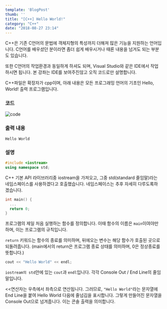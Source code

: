 ```yaml
---
template: 'BlogPost'
thumb: ''
title: "[C++] Hello World!"
category: "C++"
date: "2018-08-27 23:14"
---
```

C++은 기존 C언어의 문법에 객체지형의 특성까지 더해져 많은 기능을 지원하는 언어입니다. C언어를 배우셨던 분이라면 좀더 쉽게 배우시거나 때론 내용을 넘겨도 되는 부분도 있습니다.

또한 C언어의 작업환경과 동일하게 하셔도 되며, Visual Studio와 같은 IDE에서 작업하시면 됩니다. 본 강좌는 IDE를 보여주진않고 오직 코드로만 설명합니다.

C++파일은 확장자가 cpp이며, 아래 내용은 모든 프로그래밍 언어의 기초인 Hello, World! 출력 프로그램입니다.

### 코드
<img src="https://user-images.githubusercontent.com/1689721/66671978-2c10e680-ec98-11e9-91ba-31bd52566922.png" alt="code">

### 출력 내용
```
Hello World
```

### 설명
```cpp
#include <iostream>
using namespace std;
```
C++ 기본 API 라이브러리중 iostream을 가져오고, 그중 std(standard 줄임말)라는 네임스페이스를 사용하겠다고 호출했습니다.
네임스페이스는 추후 자세히 다루도록하겠습니다.

```cpp
int main() {
  ...
  return 0;
}
```
프로그램의 제일 처음 실행하는 함수를 정의합니다. 이때 함수의 이름은 `main`이여야만 하며, 이는 프로그램의 규칙입니다.

`return` 키워드는 함수의 종료를 의미하며, 뒤에오는 변수는 해당 함수가 호출된 곳으로 되돌려줍니다. (main에서의 return은 프로그램 종료 상태를 의미하며, 0은 정상종료를 뜻합니다.)

```cpp
cout << "Hello World" << endl;
```
`iostream의 std`안에 있는 `cout`과 `endl`입니다. 각각 Console Out / End Line의 줄임말입니다.

<<연산자는 우측에서 좌측으로 연산됩니다. 그러므로, `"Hello World"`라는 문자열에 End Line을 붙여 Hello World 다음에 줄넘김을 표시합니다.
그렇게 만들어진 문자열을 Console Out으로 넘겨줍니다. 이는 콘솔 출력을 의미합니다.
